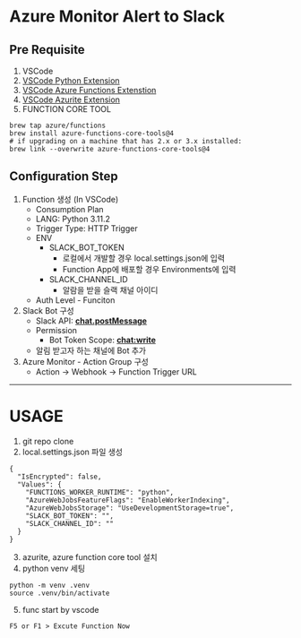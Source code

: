 # Azure Monitor Alert to Slack

## Pre Requisite
1. VSCode
2. [VSCode Python Extension](https://marketplace.visualstudio.com/items?itemName=ms-python.python)
3. [VSCode Azure Functions Extenstion](https://marketplace.visualstudio.com/items?itemName=ms-azuretools.vscode-azurefunctions)
4. [VSCode Azurite Extension](https://marketplace.visualstudio.com/items?itemName=ms-azuretools.vscode-azurefunctions)
5. FUNCTION CORE TOOL
```
brew tap azure/functions
brew install azure-functions-core-tools@4
# if upgrading on a machine that has 2.x or 3.x installed:
brew link --overwrite azure-functions-core-tools@4
```
## Configuration Step
1. Function 생성 (In VSCode)
    - Consumption Plan
    - LANG: Python 3.11.2
    - Trigger Type: HTTP Trigger
    - ENV
        - SLACK_BOT_TOKEN 
            - 로컬에서 개발할 경우 local.settings.json에 입력
            - Function App에 배포할 경우 Environments에 입력
        - SLACK_CHANNEL_ID
            - 알람을 받을 슬랙 채널 아이디
    - Auth Level - Funciton
2. Slack Bot 구성
    - Slack API: [**chat.postMessage**](https://api.slack.com/methods/chat.postMessage)
    - Permission
        - Bot Token Scope: [**chat:write**](https://api.slack.com/scopes/chat:write)
    - 알림 받고자 하는 채널에 Bot 추가
3. Azure Monitor - Action Group 구성
    - Action -> Webhook -> Function Trigger URL


---
# USAGE
1. git repo clone
2. local.settings.json 파일 생성
```
{
  "IsEncrypted": false,
  "Values": {
    "FUNCTIONS_WORKER_RUNTIME": "python",
    "AzureWebJobsFeatureFlags": "EnableWorkerIndexing",
    "AzureWebJobsStorage": "UseDevelopmentStorage=true",
    "SLACK_BOT_TOKEN": "",
    "SLACK_CHANNEL_ID": ""
  }
}
```
3. azurite, azure function core tool 설치
4. python venv 세팅
```
python -m venv .venv
source .venv/bin/activate
```
5. func start by vscode
 ```
F5 or F1 > Excute Function Now
```